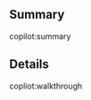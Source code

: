 <!-- If this template is unchanged, and GitHub Copilot for Pull Requests is active, a summary and walkthrough will be generated for you -->

<!-- Thanks for submitting a pull request! Please provide enough information so that others can review your pull request. -->
<!-- Explain the **motivation** for making this change. What existing problem does the pull request solve? -->
<!-- Try to link to an open issue for more information. -->

## Summary 
<!-- cspell:disable-next-line -->
copilot:summary

## Details 
<!-- cspell:disable-next-line -->
copliot:walkthrough
